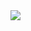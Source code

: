 <img src="https://external-preview.redd.it/vDwjje_oaz0om1wqeaKKtbR6YkdiNHQY1AuJVRQYo0s.png?width=960&crop=smart&auto=webp&s=ca821cf135b98189833d7749562408cbb5cf51e4](https://orig00.deviantart.net/664f/f/2010/328/d/b/saya_no_uta_by_dragoboy-d33i8sk.gif"/>

